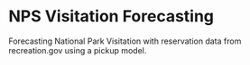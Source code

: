 # NPS Visitation Forecasting
Forecasting National Park Visitation with reservation data from recreation.gov using a pickup model.